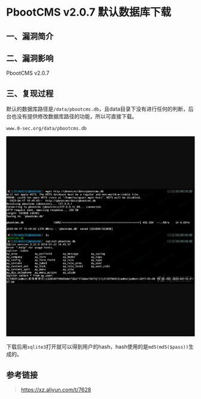 PbootCMS v2.0.7 默认数据库下载
==============================

一、漏洞简介
------------

二、漏洞影响
------------

PbootCMS v2.0.7

三、复现过程
------------

默认的数据库路径是`/data/pbootcms.db`，且data目录下没有进行任何的判断，后台也没有提供修改数据库路径的功能，所以可直接下载。

    www.0-sec.org/data/pbootcms.db

![](resource/PbootCMSv2.0.7默认数据库下载/media/rId24.png)

下载后用`sqlite3`打开就可以得到用户的hash，hash使用的是`md5(md5($pass))`生成的。

参考链接
--------

> https://xz.aliyun.com/t/7628
